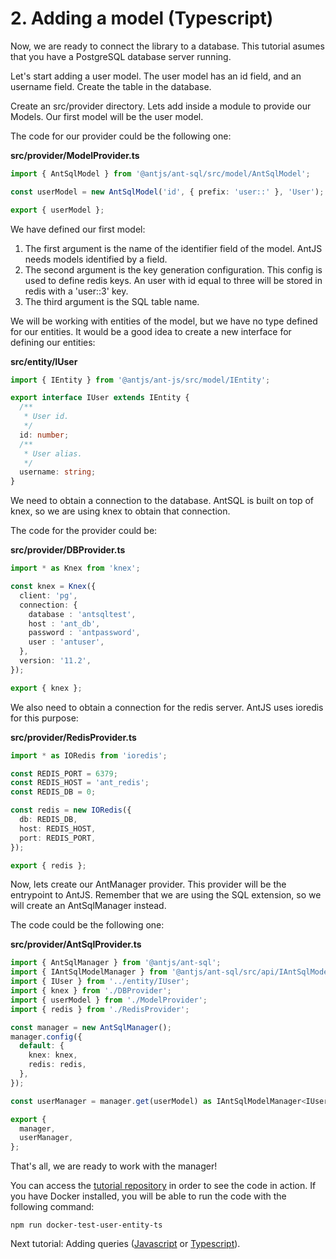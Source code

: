 # 2. Adding a model (Typescript)

Now, we are ready to connect the library to a database. This tutorial asumes that you have a PostgreSQL database server running.

Let's start adding a user model. The user model has an id field, and an username field. Create the table in the database.

Create an src/provider directory. Lets add inside a module to provide our Models. Our first model will be the user model.

The code for our provider could be the following one:

__src/provider/ModelProvider.ts__
```ts
import { AntSqlModel } from '@antjs/ant-sql/src/model/AntSqlModel';

const userModel = new AntSqlModel('id', { prefix: 'user::' }, 'User');

export { userModel };

```

We have defined our first model:

1. The first argument is the name of the identifier field of the model. AntJS needs models identified by a field.
2. The second argument is the key generation configuration. This config is used to define redis keys. An user with id equal to three will be stored in redis with a 'user::3' key.
3. The third argument is the SQL table name.

We will be working with entities of the model, but we have no type defined for our entities. It would be a good idea to create a new interface for defining our entities:

__src/entity/IUser__
```ts
import { IEntity } from '@antjs/ant-js/src/model/IEntity';

export interface IUser extends IEntity {
  /**
   * User id.
   */
  id: number;
  /**
   * User alias.
   */
  username: string;
}

```

We need to obtain a connection to the database. AntSQL is built on top of knex, so we are using knex to obtain that connection.

The code for the provider could be:

__src/provider/DBProvider.ts__
```ts
import * as Knex from 'knex';

const knex = Knex({
  client: 'pg',
  connection: {
    database : 'antsqltest',
    host : 'ant_db',
    password : 'antpassword',
    user : 'antuser',
  },
  version: '11.2',
});

export { knex };

```

We also need to obtain a connection for the redis server. AntJS uses ioredis for this purpose:

__src/provider/RedisProvider.ts__
```ts
import * as IORedis from 'ioredis';

const REDIS_PORT = 6379;
const REDIS_HOST = 'ant_redis';
const REDIS_DB = 0;

const redis = new IORedis({
  db: REDIS_DB,
  host: REDIS_HOST,
  port: REDIS_PORT,
});

export { redis };

```

Now, lets create our AntManager provider. This provider will be the entrypoint to AntJS. Remember that we are using the SQL extension, so we will create an AntSqlManager instead.

The code could be the following one:

__src/provider/AntSqlProvider.ts__
```typescript
import { AntSqlManager } from '@antjs/ant-sql';
import { IAntSqlModelManager } from '@antjs/ant-sql/src/api/IAntSqlModelManager';
import { IUser } from '../entity/IUser';
import { knex } from './DBProvider';
import { userModel } from './ModelProvider';
import { redis } from './RedisProvider';

const manager = new AntSqlManager();
manager.config({
  default: {
    knex: knex,
    redis: redis,
  },
});

const userManager = manager.get(userModel) as IAntSqlModelManager<IUser>;

export {
  manager,
  userManager,
};

```

That's all, we are ready to work with the manager!

You can access the [tutorial repository](https://github.com/notaphplover/ant-js-tutorial) in order to see the code in action. If you have Docker installed, you will be able to run the code with the following command:

```
npm run docker-test-user-entity-ts
```

Next tutorial: Adding queries ([Javascript](./3_adding_queries_js.md) or [Typescript](./3_adding_queries_ts.md)).
